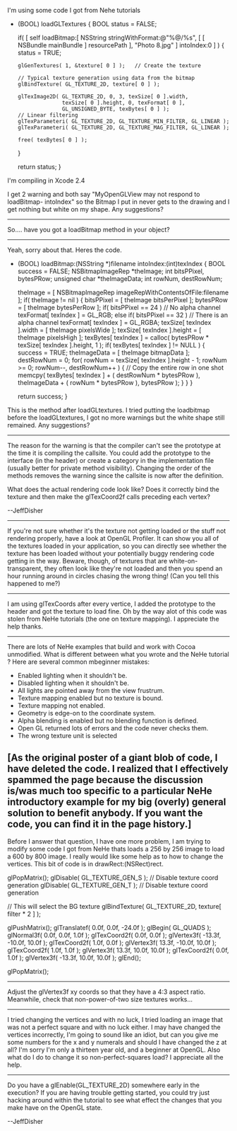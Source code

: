 I'm using some code I got from Nehe tutorials

    
- (BOOL) loadGLTextures
{
   BOOL status = FALSE;

   if( [ self loadBitmap:[ NSString stringWithFormat:@"%@/%s",
                                    [ [ NSBundle mainBundle ] resourcePath ],
                                    "Photo 8.jpg" ] intoIndex:0 ] )
   {
      status = TRUE;

      glGenTextures( 1, &texture[ 0 ] );   // Create the texture

      // Typical texture generation using data from the bitmap
      glBindTexture( GL_TEXTURE_2D, texture[ 0 ] );

      glTexImage2D( GL_TEXTURE_2D, 0, 3, texSize[ 0 ].width,
                    texSize[ 0 ].height, 0, texFormat[ 0 ],
                    GL_UNSIGNED_BYTE, texBytes[ 0 ] );
      // Linear filtering
      glTexParameteri( GL_TEXTURE_2D, GL_TEXTURE_MIN_FILTER, GL_LINEAR );
      glTexParameteri( GL_TEXTURE_2D, GL_TEXTURE_MAG_FILTER, GL_LINEAR );

      free( texBytes[ 0 ] );
   }

   return status;
}


I'm compiling in Xcode 2.4

I get 2 warning and both say "MyOpenGLView may not respond to loadBitmap- intoIndex" so the Bitmap I put in never gets to the drawing and I get nothing but white on my shape.  Any suggestions?

----

So.... have you got a loadBitmap method in your object?

----

Yeah, sorry about that. 
Heres the code.  

    
- (BOOL) loadBitmap:(NSString *)filename intoIndex:(int)texIndex
{
   BOOL success = FALSE;
   NSBitmapImageRep *theImage;
   int bitsPPixel, bytesPRow;
   unsigned char *theImageData;
   int rowNum, destRowNum;

   theImage = [ NSBitmapImageRep imageRepWithContentsOfFile:filename ];
   if( theImage != nil )
   {
      bitsPPixel = [ theImage bitsPerPixel ];
      bytesPRow = [ theImage bytesPerRow ];
      if( bitsPPixel == 24 )        // No alpha channel
         texFormat[ texIndex ] = GL_RGB;
      else if( bitsPPixel == 32 )   // There is an alpha channel
         texFormat[ texIndex ] = GL_RGBA;
      texSize[ texIndex ].width = [ theImage pixelsWide ];
      texSize[ texIndex ].height = [ theImage pixelsHigh ];
      texBytes[ texIndex ] = calloc( bytesPRow * texSize[ texIndex ].height,
                                     1 );
      if( texBytes[ texIndex ] != NULL )
      {
         success = TRUE;
         theImageData = [ theImage bitmapData ];
         destRowNum = 0;
         for( rowNum = texSize[ texIndex ].height - 1; rowNum >= 0;
              rowNum--, destRowNum++ )
         {
            // Copy the entire row in one shot
            memcpy( texBytes[ texIndex ] + ( destRowNum * bytesPRow ),
                    theImageData + ( rowNum * bytesPRow ),
                    bytesPRow );
         }
      }
   }

   return success;
}


This is the method after loadGLtextures.
I tried putting the loadbitmap before the loadGLtextures, I got no more warnings but the white shape still remained.
Any suggestions?

----

The reason for the warning is that the compiler can't see the prototype at the time it is compiling the callsite.  You could add the prototype to the interface (in the header) or create a category in the implementation file (usually better for private method visibility).  Changing the order of the methods removes the warning since the callsite is now after the definition.

What does the actual rendering code look like?  Does it correctly bind the texture and then make the glTexCoord2f calls preceding each vertex?

--JeffDisher

----

If you're not sure whether it's the texture not getting loaded or the stuff not rendering properly, have a look at OpenGL Profiler. It can show you all of the textures loaded in your application, so you can directly see whether the texture has been loaded without your potentially buggy rendering code getting in the way. Beware, though, of textures that are white-on-transparent, they often look like they're not loaded and then you spend an hour running around in circles chasing the wrong thing! (Can you tell this happened to me?)

----

I am using glTexCoords after every vertice, I added the prototype to the header and got the texture to load fine.  Oh by the way alot of this code was stolen from NeHe tutorials (the one on texture mapping).  I appreciate the help thanks.

----
There are lots of NeHe examples that build and work with Cocoa unmodified.  What is different between what you wrote and the NeHe tutorial ?
Here are several common mbeginner mistakes:
- Enabled lighting when it shouldn't be.
- Disabled lighting when it shouldn't be.
- All lights are pointed away from the view frustrum.
- Texture mapping enabled but no texture is bound.
- Texture mapping not enabled.
- Geometry is edge-on to the coordinate system.
- Alpha blending is enabled but no blending function is defined.
- Open GL returned lots of errors and the code never checks them.
- The wrong texture unit is selected

[As the original poster of a giant blob of code, I have deleted the code.  I realized that I effectively spammed the page because the discussion is/was much too specific to a particular NeHe introductory example for my big (overly) general solution to benefit anybody.  If you want the code, you can find it in the page history.]
----

Before I answer that question, I have one more problem, I am trying to modify some code I got from NeHe thats loads a 256 by 256 image to load a 600 by 800 image. I really would like some help as to how to change the vertices. This bit of code is in drawRect:(NSRect)rect.

    
glPopMatrix();
   glDisable( GL_TEXTURE_GEN_S );   // Disable texture coord generation
   glDisable( GL_TEXTURE_GEN_T );   // Disable texture coord generation

   // This will select the BG texture
   glBindTexture( GL_TEXTURE_2D, texture[ filter * 2 ] );

   glPushMatrix();
   glTranslatef( 0.0f, 0.0f, -24.0f );
   glBegin( GL_QUADS );
   glNormal3f( 0.0f, 0.0f, 1.0f );
   glTexCoord2f( 0.0f, 0.0f );
   glVertex3f( -13.3f, -10.0f,  10.0f );
   glTexCoord2f( 1.0f, 0.0f );
   glVertex3f(  13.3f, -10.0f,  10.0f );
   glTexCoord2f( 1.0f, 1.0f );
   glVertex3f(  13.3f,  10.0f,  10.0f );
   glTexCoord2f( 0.0f, 1.0f );
   glVertex3f( -13.3f,  10.0f,  10.0f );
   glEnd();

   glPopMatrix();



----
Adjust the glVertex3f xy coords so that they have a 4:3 aspect ratio.  Meanwhile, check that non-power-of-two size textures works...

---- 
I tried changing the vertices and with no luck, I tried loading an image that was not a perfect square and with no luck either.  I may have changed the vertices incorrectly, I'm going to sound like an idiot, but can you give me some numbers for the x and y numerals and should I have changed the z at all?  I'm sorry I'm only a thirteen year old, and a beginner at OpenGL.  Also what do I do to change it so non-perfect-squares load? I appreciate all the help.


----
Do you have a glEnable(GL_TEXTURE_2D) somewhere early in the execution?  If you are having trouble getting started, you could try just hacking around within the tutorial to see what effect the changes that you make have on the OpenGL state.

--JeffDisher
